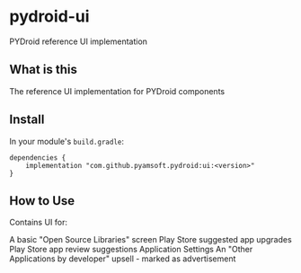 # pydroid-ui
PYDroid reference UI implementation

## What is this

The reference UI implementation for PYDroid components

## Install

In your module's `build.gradle`:
```
dependencies {
    implementation "com.github.pyamsoft.pydroid:ui:<version>"
}
```

## How to Use

Contains UI for:

A basic "Open Source Libraries" screen
Play Store suggested app upgrades
Play Store app review suggestions
Application Settings
An "Other Applications by developer" upsell - marked as advertisement
